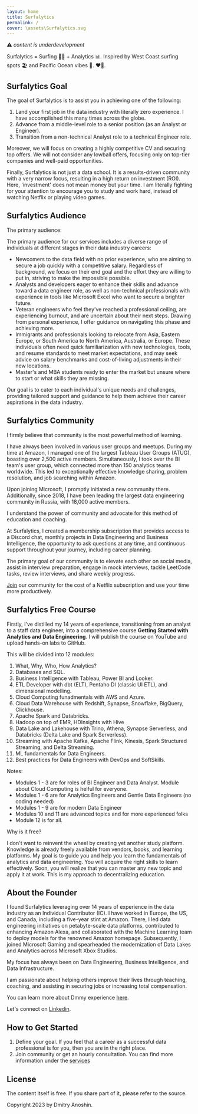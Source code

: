 ```yaml
---
layout: home
title: Surfalytics
permalink: /
cover: \assets\Surfalytics.svg
---
```


⚠️ _content is underdevelopment_

Surfalytics = Surfing 🏄‍♂️ + Analytics 📊. Inspired by West Coast surfing spots 🏖️ and Pacific Ocean vibes 🌊. ❤️‍🔥.

## Surfalytics Goal

The goal of Surfalytics is to assist you in achieving one of the following:

1. Land your first job in the data industry with literally zero experience. I have accomplished this many times across the globe.
2. Advance from a middle-level role to a senior position (as an Analyst or Engineer).
3. Transition from a non-technical Analyst role to a technical Engineer role.

Moreover, we will focus on creating a highly competitive CV and securing top offers. We will not consider any lowball offers, focusing only on top-tier companies and well-paid opportunities.

Finally, Surfalytics is not just a data school. It is a results-driven community with a very narrow focus, resulting in a high return on investment (ROI). Here, 'investment' does not mean money but your time. I am literally fighting for your attention to encourage you to study and work hard, instead of watching Netflix or playing video games.

## Surfalytics Audience

The primary audience:

The primary audience for our services includes a diverse range of individuals at different stages in their data industry careers:

- Newcomers to the data field with no prior experience, who are aiming to secure a job quickly with a competitive salary. Regardless of background, we focus on their end goal and the effort they are willing to put in, striving to make the impossible possible.
- Analysts and developers eager to enhance their skills and advance toward a data engineer role, as well as non-technical professionals with experience in tools like Microsoft Excel who want to secure a brighter future.
- Veteran engineers who feel they’ve reached a professional ceiling, are experiencing burnout, and are uncertain about their next steps. Drawing from personal experience, I offer guidance on navigating this phase and achieving more.
- Immigrants and professionals looking to relocate from Asia, Eastern Europe, or South America to North America, Australia, or Europe. These individuals often need quick familiarization with new technologies, tools, and resume standards to meet market expectations, and may seek advice on salary benchmarks and cost-of-living adjustments in their new locations.
- Master's and MBA students ready to enter the market but unsure where to start or what skills they are missing.

Our goal is to cater to each individual's unique needs and challenges, providing tailored support and guidance to help them achieve their career aspirations in the data industry.

## Surfalytics Community

I firmly believe that community is the most powerful method of learning.

I have always been involved in various user groups and meetups. During my time at Amazon, I managed one of the largest Tableau User Groups (ATUG), boasting over 2,500 active members. Simultaneously, I took over the BI team's user group, which connected more than 150 analytics teams worldwide. This led to exceptionally effective knowledge sharing, problem resolution, and job searching within Amazon.

Upon joining Microsoft, I promptly initiated a new community there. Additionally, since 2018, I have been leading the largest data engineering community in Russia, with 18,000 active members.

I understand the power of community and advocate for this method of education and coaching.

At Surfalytics, I created a membership subscription that provides access to a Discord chat, monthly projects in Data Engineering and Business Intelligence, the opportunity to ask questions at any time, and continuous support throughout your journey, including career planning.

The primary goal of our community is to elevate each other on social media, assist in interview preparation, engage in mock interviews, tackle LeetCode tasks, review interviews, and share weekly progress.

[Join](https://surfalytics.com/pages/services/#membership) our community for the cost of a Netflix subscription and use your time more productively.

## Surfalytics Free Course

Firstly, I’ve distilled my 14 years of experience, transitioning from an analyst to a staff data engineer, into a comprehensive course **Getting Started with Analytics and Data Engineering**. I will publish the course on YouTube and upload hands-on labs to GitHub.

This will be divided into 12 modules:

1. What, Why, Who, How Analytics?
2. Databases and SQL.
3. Business Intelligence with Tableau, Power BI and Looker.
4. ETL Developer with dbt (ELT), Pentaho DI (classic UI ETL), and dimensional modelling.
5. Cloud Computing funadmentals with AWS and Azure.
6. Cloud Data Warehouse with Redshift, Synapse, Snowflake, BigQuery, Clickhouse.
7. Apache Spark and Databricks.
8. Hadoop on top of EMR, HDInsights with Hive
9. Data Lake and Lakehouse with Trino, Athena, Synapse Serverless, and Databricks (Delta Lake and Spark Serverless).
10. Streaming with Apache Kafka, Apache Flink, Kinesis, Spark Structured Streaming, and Delta Streaming.
11. ML fundamentals for Data Engineers.
12. Best practices for Data Engineers with DevOps and SoftSkills.

Notes:
- Modules 1 - 3 are for roles of BI Engineer and Data Analyst. Module about Cloud Computing is helful for everyone. 
- Modules 1 - 6 are for Analytics Engineers and Gentle Data Engineers (no coding needed)
- Modules 1 - 9 are for modern Data Engineer
- Modules 10 and 11 are advanced topics and for more experienced folks
- Module 12 is for all.

Why is it free?

I don't want to reinvent the wheel by creating yet another study platform. Knowledge is already freely available from vendors, books, and learning platforms. My goal is to guide you and help you learn the fundamentals of analytics and data engineering. You will acquire the right skills to learn effectively. Soon, you will realize that you can master any new topic and apply it at work. This is my approach to decentralizing education.

## About the Founder

I found Surfalytics leveraging over 14 years of experience in the data industry as an Individual Contributor (IC). I have worked in Europe, the US, and Canada, including a five-year stint at Amazon. There, I led data engineering initiatives on petabyte-scale data platforms, contributed to enhancing Amazon Alexa, and collaborated with the Machine Learning team to deploy models for the renowned Amazon homepage. Subsequently, I joined Microsoft Gaming and spearheaded the modernization of Data Lakes and Analytics across Microsoft Xbox Studios.

My focus has always been on Data Engineering, Business Intelligence, and Data Infrastructure.

I am passionate about helping others improve their lives through teaching, coaching, and assisting in securing jobs or increasing total compensation.

You can learn more about Dmmy experience [here](https://surfalytics.com/pages/about/).

Let's connect on [Linkedin](https://www.linkedin.com/in/dmitryanoshin/).

## How to Get Started

1. Define your goal. If you feel that a career as a successful data professional is for you, then you are in the right place.
2. Join community or get an hourly consultation. You can find more information under the [services]()

## License

The content itself is free. If you share part of it, please refer to the source.

Copyright 2023 by Dmitry Anoshin.
